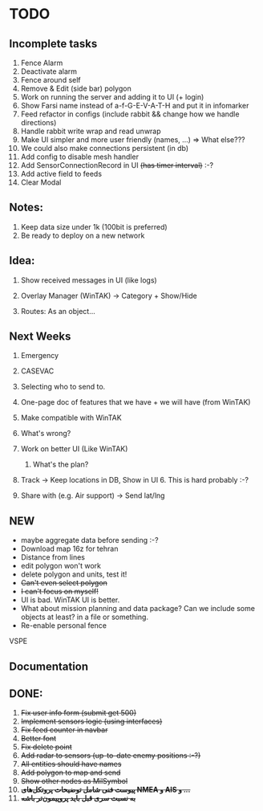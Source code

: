 # TODO

## Incomplete tasks
1. Fence Alarm
2. Deactivate alarm
3. Fence around self
4. Remove & Edit (side bar) polygon
5. Work on running the server and adding it to UI (+ login)
6. Show Farsi name instead of a-f-G-E-V-A-T-H and put it in infomarker
7. Feed refactor in configs (include rabbit && change how we handle directions)
8. Handle rabbit write wrap and read unwrap
9. Make UI simpler and more user friendly (names, ...) => What else???
10. We could also make connections persistent (in db)
11. Add config to disable mesh handler
12. Add SensorConnectionRecord in UI ~~(has timer interval)~~ :-?
13. Add active field to feeds
14. Clear Modal 

## Notes:
1. Keep data size under 1k (100bit is preferred)
2. Be ready to deploy on a new network

## Idea:
1. Show received messages in UI (like logs)

3. Overlay Manager (WinTAK) -> Category + Show/Hide
4. Routes: As an object...

## Next Weeks
1. Emergency
2. CASEVAC
3. Selecting who to send to.
4. One-page doc of features that we have + we will have (from WinTAK) 

3. Make compatible with WinTAK
1. What's wrong?
2. Work on better UI (Like WinTAK)
   1. What's the plan?

6. Track -> Keep locations in DB, Show in UI
   6. This is hard probably :-?
8. Share with (e.g. Air support) -> Send lat/lng

## NEW
- maybe aggregate data before sending :-?
- Download map 16z for tehran
- Distance from lines
- edit polygon won't work
- delete polygon and units, test it!
- ~~Can't even select polygon~~
- ~~I can't focus on myself!~~
- UI is bad. WinTAK UI is better.
- What about mission planning and data package? Can we include some objects at least? in a file or something.
- Re-enable personal fence

VSPE

## Documentation

## DONE:
1. ~~Fix user info form (submit get 500)~~
2. ~~Implement sensors logic (using interfaces)~~
3. ~~Fix feed counter in navbar~~
4. ~~Better font~~
5. ~~Fix delete point~~
6. ~~Add radar to sensors (up-to-date enemy positions :-?)~~
7. ~~All entities should have names~~
8. ~~Add polygon to map and send~~
9. ~~Show other nodes as MilSymbol~~
10. ~~**پیوست فنی شامل توضیحات پروتکل‌های NMEA و AIS و ...**~~
11. ~~**به نسبت سری قبل باید پروپیمون‌تر باشه**~~
